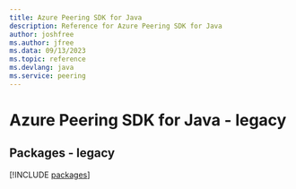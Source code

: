 ```yaml
---
title: Azure Peering SDK for Java
description: Reference for Azure Peering SDK for Java
author: joshfree
ms.author: jfree
ms.data: 09/13/2023
ms.topic: reference
ms.devlang: java
ms.service: peering
---
```

# Azure Peering SDK for Java - legacy
## Packages - legacy
[!INCLUDE [packages](peering-index.md)]